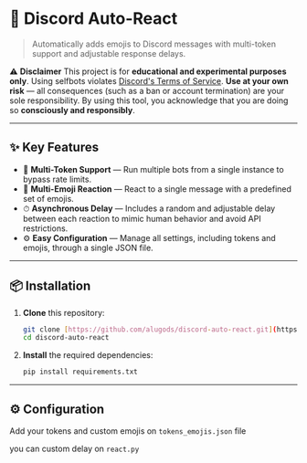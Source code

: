 # 🤖 Discord Auto-React

> Automatically adds emojis to Discord messages with multi-token support and adjustable response delays.

⚠️ **Disclaimer**
This project is for **educational and experimental purposes only**.
Using selfbots violates [Discord's Terms of Service](https://discord.com/terms).
**Use at your own risk** — all consequences (such as a ban or account termination) are your sole responsibility.
By using this tool, you acknowledge that you are doing so **consciously and responsibly**.

---

## ✨ Key Features

-   👯 **Multi-Token Support** — Run multiple bots from a single instance to bypass rate limits.
-   🎨 **Multi-Emoji Reaction** — React to a single message with a predefined set of emojis.
-   ⏱ **Asynchronous Delay** — Includes a random and adjustable delay between each reaction to mimic human behavior and avoid API restrictions.
-   ⚙️ **Easy Configuration** — Manage all settings, including tokens and emojis, through a single JSON file.

---

## 📦 Installation

1.  **Clone** this repository:
    ```bash
    git clone [https://github.com/alugods/discord-auto-react.git](https://github.com/alugods/discord-auto-react.git)
    cd discord-auto-react
    ```

2.  **Install** the required dependencies:
    ```bash
    pip install requirements.txt
    ```

---

## ⚙️ Configuration

Add your tokens and custom emojis on `tokens_emojis.json` file

you can custom delay on `react.py`
